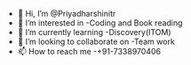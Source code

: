- 👋 Hi, I’m @Priyadharshinitr
- 👀 I’m interested in -Coding and Book reading
- 🌱 I’m currently learning -Discovery(ITOM)
- 💞️ I’m looking to collaborate on -Team work
- 📫 How to reach me -+91-7338970406

<!---
Priyadharshinitr/Priyadharshinitr is a ✨ special ✨ repository because its `README.md` (this file) appears on your GitHub profile.
You can click the Preview link to take a look at your changes.
--->

